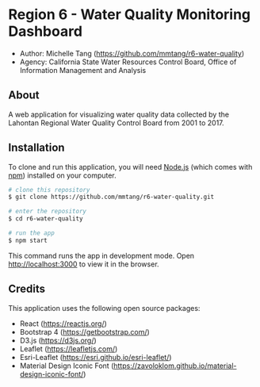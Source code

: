 # Region 6 - Water Quality Monitoring Dashboard

- Author: Michelle Tang (https://github.com/mmtang/r6-water-quality)
- Agency: California State Water Resources Control Board, Office of Information Management and Analysis

## About

A web application for visualizing water quality data collected by the Lahontan Regional Water Quality Control Board from 2001 to 2017.

## Installation

To clone and run this application, you will need [Node.js](https://nodejs.org/en/) (which comes with [npm](https://www.npmjs.com/)) installed on your computer. 

```bash
# clone this repository
$ git clone https://github.com/mmtang/r6-water-quality.git

# enter the repository
$ cd r6-water-quality

# run the app
$ npm start
```

This command runs the app in development mode. Open [http://localhost:3000](http://localhost:3000) to view it in the browser.

## Credits

This application uses the following open source packages:

- React (https://reactjs.org/)
- Bootstrap 4 (https://getbootstrap.com/)
- D3.js (https://d3js.org/)
- Leaflet (https://leafletjs.com/)
- Esri-Leaflet (https://esri.github.io/esri-leaflet/)
- Material Design Iconic Font (https://zavoloklom.github.io/material-design-iconic-font/)